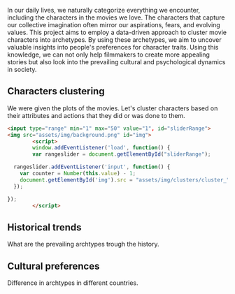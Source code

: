 In our daily lives, we naturally categorize everything we encounter, including the characters in the movies we love. The characters that capture our collective imagination often mirror our aspirations, fears, and evolving values. This project aims to employ a data-driven approach to cluster movie characters into archetypes. By using these archetypes, we aim to uncover valuable insights into people's preferences for character traits. Using this knowledge, we can not only help filmmakers to create more appealing stories but also look into the prevailing cultural and psychological dynamics in society.

## Characters clustering
We were given the plots of the movies. Let's cluster characters based on their attributes and actions that they did or was done to them.

```html
<input type="range" min="1" max="50" value="1", id="sliderRange">
<img src="assets/img/background.png" id="img">
        <script>
        window.addEventListener('load', function() {
        var rangeslider = document.getElementById("sliderRange");

  rangeslider.addEventListener('input', function() {
    var counter = Number(this.value) - 1;
    document.getElementById('img').src = "assets/img/clusters/cluster_" + counter.toString() + ".png"
  });

});
        </script>
```

## Historical trends
What are the prevailing archtypes trough the history.

## Cultural preferences
Difference in archtypes in different countries.

